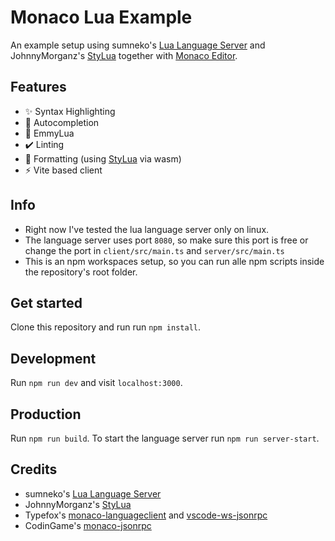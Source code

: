 # Monaco Lua Example

An example setup using sumneko's [Lua Language Server](https://github.com/sumneko/lua-language-server/) and JohnnyMorganz's [StyLua](https://github.com/JohnnyMorganz/StyLua) together with [Monaco Editor](https://github.com/microsoft/monaco-editor).

## Features

- ✨ Syntax Highlighting
- 🚀 Autocompletion
- 🌝 EmmyLua
- ✔️ Linting
- 🦀 Formatting (using [StyLua](https://github.com/JohnnyMorganz/StyLua) via wasm)
- ⚡ Vite based client

## Info

- Right now I've tested the lua language server only on linux.
- The language server uses port `8080`, so make sure this port is free or change the port in `client/src/main.ts` and `server/src/main.ts`
- This is an npm workspaces setup, so you can run alle npm scripts inside the repository's root folder.

## Get started

Clone this repository and run run `npm install`.

## Development

Run `npm run dev` and visit `localhost:3000`.

## Production

Run `npm run build`. To start the language server run `npm run server-start`.

## Credits

- sumneko's [Lua Language Server](https://github.com/sumneko/lua-language-server/)
- JohnnyMorganz's [StyLua](https://github.com/JohnnyMorganz/StyLua)
- Typefox's [monaco-languageclient](https://github.com/TypeFox/monaco-languageclient) and [vscode-ws-jsonrpc](https://github.com/TypeFox/vscode-ws-jsonrpc)
- CodinGame's [monaco-jsonrpc](https://github.com/CodinGame/monaco-jsonrpc)
